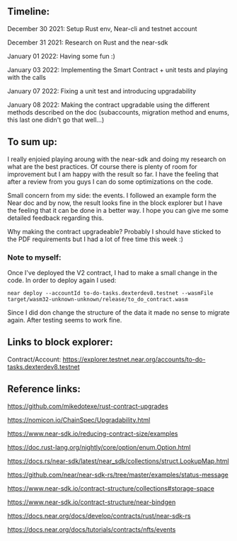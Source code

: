## Timeline:

December 30 2021: Setup Rust env, Near-cli and testnet account

December 31 2021: Research on Rust and the near-sdk

January 01 2022: Having some fun :)

January 03 2022: Implementing the Smart Contract + unit tests and playing with the calls

January 07 2022: Fixing a unit test and introducing upgradability

January 08 2022: Making the contract upgradable using the different methods described on the doc (subaccounts, migration method and enums, this last one didn't go that well...)

## To sum up:

I really enjoied playing aroung with the near-sdk and doing my research on what are the best practices. Of course there is plenty of room for improvement but I am happy with the result so far. I have the feeling that after a review from you guys I can do some optimizations on the code.

Small concern from my side: the events.
I followed an example form the Near doc and by now, the result looks fine in the block explorer but I have the feeling that it can be done in a better way. I hope you can give me some detailed feedback regarding this.

Why making the contract upgradeable?
Probably I should have sticked to the PDF requirements but I had a lot of free time this week :)

### Note to myself:

Once I've deployed the V2 contract, I had to make a small change in the code. In order to deploy again I used:

`near deploy --accountId to-do-tasks.dexterdev8.testnet --wasmFile target/wasm32-unknown-unknown/release/to_do_contract.wasm`

Since I did don change the structure of the data it made no sense to migrate again. After testing seems to work fine.

## Links to block explorer:

Contract/Account:
https://explorer.testnet.near.org/accounts/to-do-tasks.dexterdev8.testnet

## Reference links:

https://github.com/mikedotexe/rust-contract-upgrades

https://nomicon.io/ChainSpec/Upgradability.html

https://www.near-sdk.io/reducing-contract-size/examples

https://doc.rust-lang.org/nightly/core/option/enum.Option.html

https://docs.rs/near-sdk/latest/near_sdk/collections/struct.LookupMap.html

https://github.com/near/near-sdk-rs/tree/master/examples/status-message

https://www.near-sdk.io/contract-structure/collections#storage-space

https://www.near-sdk.io/contract-structure/near-bindgen

https://docs.near.org/docs/develop/contracts/rust/near-sdk-rs

https://docs.near.org/docs/tutorials/contracts/nfts/events

